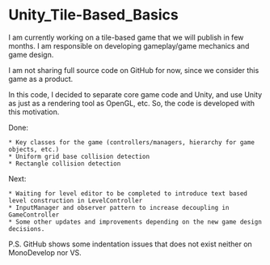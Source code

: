 # Unity_Tile-Based_Basics

I am currently working on a tile-based game that we will publish in few months. I am responsible on developing gameplay/game mechanics and game design.

I am not sharing full source code on GitHub for now, since we consider this game as a product.

In this code, I decided to separate core game code and Unity, and use Unity as just as a rendering tool as OpenGL, etc. So, the code is developed with this motivation.

Done:

    * Key classes for the game (controllers/managers, hierarchy for game objects, etc.)
    * Uniform grid base collision detection
    * Rectangle collision detection

Next:

    * Waiting for level editor to be completed to introduce text based level construction in LevelController
    * InputManager and observer pattern to increase decoupling in GameController
    * Some other updates and improvements depending on the new game design decisions.

P.S. GitHub shows some indentation issues that does not exist neither on MonoDevelop nor VS.
